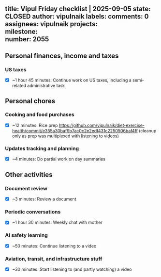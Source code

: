 title:	Vipul Friday checklist | 2025-09-05
state:	CLOSED
author:	vipulnaik
labels:	
comments:	0
assignees:	vipulnaik
projects:	
milestone:	
number:	2055
--
## Personal finances, income and taxes

### US taxes

- [x] ~1 hour 45 minutes: Continue work on US taxes, including a semi-related administrative task

## Personal chores

### Cooking and food purchases

- [x] ~12 minutes: Rice prep https://github.com/vipulnaik/diet-exercise-health/commit/e355a30baf9b7ac0c2e2edf431c2250506baf4ff (cleanup only as prep was multiplexed with listening to videos)

### Updates tracking and planning

- [x] ~4 minutes: Do partial work on day summaries

## Other activities

### Document review

- [x] ~3 minutes: Review a document

### Periodic conversations

- [x] ~1 hour 30 minutes: Weekly chat with mother

### AI safety learning

- [x] ~50 minutes: Continue listening to a video

### Aviation, transit, and infrastructure stuff

- [x] ~30 minutes: Start listening to (and partly watching) a video

